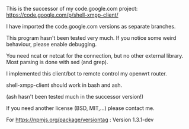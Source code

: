 This is the successor of my code.google.com project: https://code.google.com/p/shell-xmpp-client/

I have imported the code.google.com versions as separate branches.


This program hasn't been tested very much.  If you notice some weird behaviour, please enable debugging.



You need ncat or netcat for the connection, but no other external library. Most parsing is done with sed (and grep).


I implemented this client/bot to remote control my openwrt router.


shell-xmpp-client should work in bash and ash.

(ash hasn't been tested much in the successor version!)


If you need another license (BSD, MIT,...) please contact me.


For https://npmjs.org/package/versiontag :
Version 1.3.1-dev
